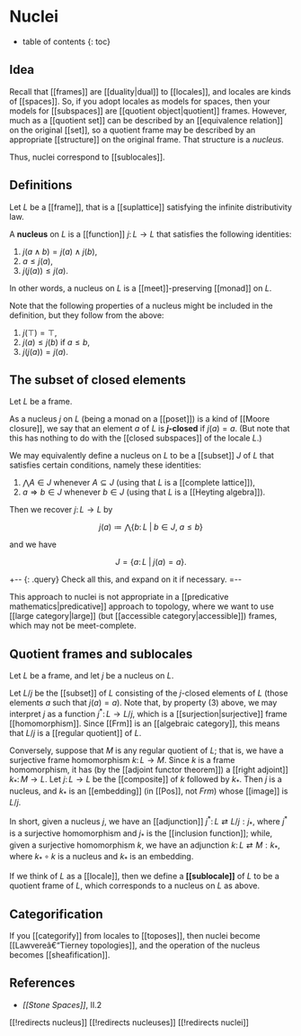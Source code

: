 # Nuclei
* table of contents
{: toc}

## Idea

Recall that [[frames]] are [[duality|dual]] to [[locales]], and locales are kinds of [[spaces]].  So, if you adopt locales as models for spaces, then your models for [[subspaces]] are [[quotient object|quotient]] frames.  However, much as a [[quotient set]] can be described by an [[equivalence relation]] on the original [[set]], so a quotient frame may be described by an appropriate [[structure]] on the original frame.  That structure is a _nucleus_.

Thus, nuclei correspond to [[sublocales]].


## Definitions

Let $L$ be a [[frame]], that is a [[suplattice]] satisfying the infinite distributivity law.

A __nucleus__ on $L$ is a [[function]] $j\colon L \to L$ that satisfies the following identities:

1.  $j(a \wedge b) = j(a) \wedge j(b)$,
2.  $a \leq j(a)$,
3.  $j(j(a)) \leq j(a)$.

In other words, a nucleus on $L$ is a [[meet]]-preserving [[monad]] on $L$.

Note that the following properties of a nucleus might be included in the definition, but they follow from the above:

1.  $j(\top) = \top$,
2.  $j(a) \leq j(b)$ if $a \leq b$,
3.  $j(j(a)) = j(a)$.


## The subset of closed elements

Let $L$ be a frame.

As a nucleus $j$ on $L$ (being a monad on a [[poset]]) is a kind of [[Moore closure]], we say that an element $a$ of $L$ is __$j$-closed__ if $j(a) = a$.  (But note that this has nothing to do with the [[closed subspaces]] of the locale $L$.)

We may equivalently define a nucleus on $L$ to be a [[subset]] $J$ of $L$ that satisfies certain conditions, namely these identities:

1.  $\bigwedge A \in J$ whenever $A \subseteq J$ (using that $L$ is a [[complete lattice]]),
2.  $a \Rightarrow b \in J$ whenever $b \in J$ (using that $L$ is a [[Heyting algebra]]).

Then we recover $j\colon L \to L$ by

$$ j(a) \coloneqq \bigwedge \{ b\colon L \;|\; b \in J,\; a \leq b \} $$

and we have

$$ J = \{ a \colon L \;|\; j(a) = a \} .$$

+-- {: .query}
Check all this, and expand on it if necessary.
=--

This approach to nuclei is not appropriate in a [[predicative mathematics|predicative]] approach to topology, where we want to use [[large category|large]] (but [[accessible category|accessible]]) frames, which may not be meet-complete.


## Quotient frames and sublocales

Let $L$ be a frame, and let $j$ be a nucleus on $L$.

Let $L/j$ be the [[subset]] of $L$ consisting of the $j$-closed elements of $L$ (those elements $a$ such that $j(a) = a$).  Note that, by property (3) above, we may interpret $j$ as a function $j^*\colon L \to L/j$, which is a [[surjection|surjective]] frame [[homomorphism]].  Since [[Frm]] is an [[algebraic category]], this means that $L/j$ is a [[regular quotient]] of $L$.

Conversely, suppose that $M$ is any regular quotient of $L$; that is, we have a surjective frame homomorphism $k\colon L \to M$.  Since $k$ is a frame homomorphism, it has (by the [[adjoint functor theorem]]) a [[right adjoint]] $k_*\colon M \to L$.  Let $j\colon L \to L$ be the [[composite]] of $k$ followed by $k_*$.  Then $j$ is a nucleus, and $k_*$ is an [[embedding]] (in [[Pos]], not $Frm$) whose [[image]] is $L/j$.

In short, given a nucleus $j$, we have an [[adjunction]] $j^*\colon L \rightleftarrows L/j: j_*$, where $j^*$ is a surjective homomorphism and $j_*$ is the [[inclusion function]]; while, given a surjective homomorphism $k$, we have an adjunction $k\colon L \rightleftarrows M: k_*$, where $k_* \circ k$ is a nucleus and $k_*$ is an embedding.

If we think of $L$ as a [[locale]], then we define a __[[sublocale]]__ of $L$ to be a quotient frame of $L$, which corresponds to a nucleus on $L$ as above.


## Categorification

If you [[categorify]] from locales to [[toposes]], then nuclei become [[Lawvereâ€“Tierney topologies]], and the operation of the nucleus becomes [[sheafification]].


## References

* _[[Stone Spaces]]_, II.2


[[!redirects nucleus]]
[[!redirects nucleuses]]
[[!redirects nuclei]]
